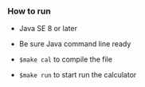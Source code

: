 ### How to run

* Java SE 8 or later

* Be sure Java command line ready

* `$make cal` to compile the file

* `$make run` to start run the calculator